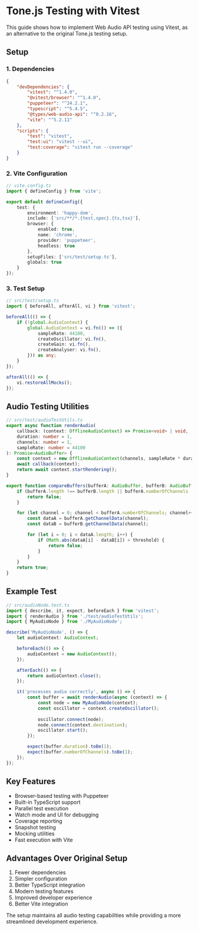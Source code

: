 # Tone.js Testing with Vitest

This guide shows how to implement Web Audio API testing using Vitest, as an alternative to the original Tone.js testing setup.

## Setup

### 1. Dependencies

```json
{
    "devDependencies": {
        "vitest": "^1.4.0",
        "@vitest/browser": "^1.4.0",
        "puppeteer": "^24.2.1",
        "typescript": "^5.4.5",
        "@types/web-audio-api": "^0.2.16",
        "vite": "^5.2.11"
    },
    "scripts": {
        "test": "vitest",
        "test:ui": "vitest --ui",
        "test:coverage": "vitest run --coverage"
    }
}
```

### 2. Vite Configuration

```typescript
// vite.config.ts
import { defineConfig } from 'vite';

export default defineConfig({
    test: {
        environment: 'happy-dom',
        include: ['src/**/*.{test,spec}.{ts,tsx}'],
        browser: {
            enabled: true,
            name: 'chrome',
            provider: 'puppeteer',
            headless: true
        },
        setupFiles: ['src/test/setup.ts'],
        globals: true
    }
});
```

### 3. Test Setup

```typescript
// src/test/setup.ts
import { beforeAll, afterAll, vi } from 'vitest';

beforeAll(() => {
    if (!global.AudioContext) {
        global.AudioContext = vi.fn(() => ({
            sampleRate: 44100,
            createOscillator: vi.fn(),
            createGain: vi.fn(),
            createAnalyser: vi.fn(),
        })) as any;
    }
});

afterAll(() => {
    vi.restoreAllMocks();
});
```

## Audio Testing Utilities

```typescript
// src/test/audioTestUtils.ts
export async function renderAudio(
    callback: (context: OfflineAudioContext) => Promise<void> | void,
    duration: number = 1,
    channels: number = 1,
    sampleRate: number = 44100
): Promise<AudioBuffer> {
    const context = new OfflineAudioContext(channels, sampleRate * duration, sampleRate);
    await callback(context);
    return await context.startRendering();
}

export function compareBuffers(bufferA: AudioBuffer, bufferB: AudioBuffer, threshold = 0.001): boolean {
    if (bufferA.length !== bufferB.length || bufferA.numberOfChannels !== bufferB.numberOfChannels) {
        return false;
    }

    for (let channel = 0; channel < bufferA.numberOfChannels; channel++) {
        const dataA = bufferA.getChannelData(channel);
        const dataB = bufferB.getChannelData(channel);

        for (let i = 0; i < dataA.length; i++) {
            if (Math.abs(dataA[i] - dataB[i]) > threshold) {
                return false;
            }
        }
    }
    return true;
}
```

## Example Test

```typescript
// src/audioNode.test.ts
import { describe, it, expect, beforeEach } from 'vitest';
import { renderAudio } from './test/audioTestUtils';
import { MyAudioNode } from './MyAudioNode';

describe('MyAudioNode', () => {
    let audioContext: AudioContext;

    beforeEach(() => {
        audioContext = new AudioContext();
    });

    afterEach(() => {
        return audioContext.close();
    });

    it('processes audio correctly', async () => {
        const buffer = await renderAudio(async (context) => {
            const node = new MyAudioNode(context);
            const oscillator = context.createOscillator();
            
            oscillator.connect(node);
            node.connect(context.destination);
            oscillator.start();
        });

        expect(buffer.duration).toBe(1);
        expect(buffer.numberOfChannels).toBe(1);
    });
});
```

## Key Features

- Browser-based testing with Puppeteer
- Built-in TypeScript support
- Parallel test execution
- Watch mode and UI for debugging
- Coverage reporting
- Snapshot testing
- Mocking utilities
- Fast execution with Vite

## Advantages Over Original Setup

1. Fewer dependencies
2. Simpler configuration
3. Better TypeScript integration
4. Modern testing features
5. Improved developer experience
6. Better Vite integration

The setup maintains all audio testing capabilities while providing a more streamlined development experience.